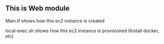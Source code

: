 ## This is Web module

Main.tf shows how this ec2 instance is created

local-exec.sh shows how this ec2 instance is provisioned (Install docker, etc)
